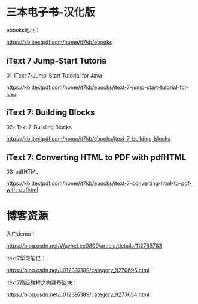 # 三本电子书-汉化版

ebooks地址：

https://kb.itextpdf.com/home/it7kb/ebooks

## iText 7 Jump-Start Tutoria

01-iText 7-Jump-Start Tutorial for Java

https://kb.itextpdf.com/home/it7kb/ebooks/itext-7-jump-start-tutorial-for-java

## iText 7: Building Blocks

02-iText 7-Building Blocks

https://kb.itextpdf.com/home/it7kb/ebooks/itext-7-building-blocks

## iText 7: Converting HTML to PDF with pdfHTML

03-pdfHTML

https://kb.itextpdf.com/home/it7kb/ebooks/itext-7-converting-html-to-pdf-with-pdfhtml

# 博客资源

入门demo：

https://blog.csdn.net/WayneLee0809/article/details/112788783

itext7学习笔记：

https://blog.csdn.net/u012397189/category_9270695.html

itext7高级教程之构建基础块：

https://blog.csdn.net/u012397189/category_9273654.html



